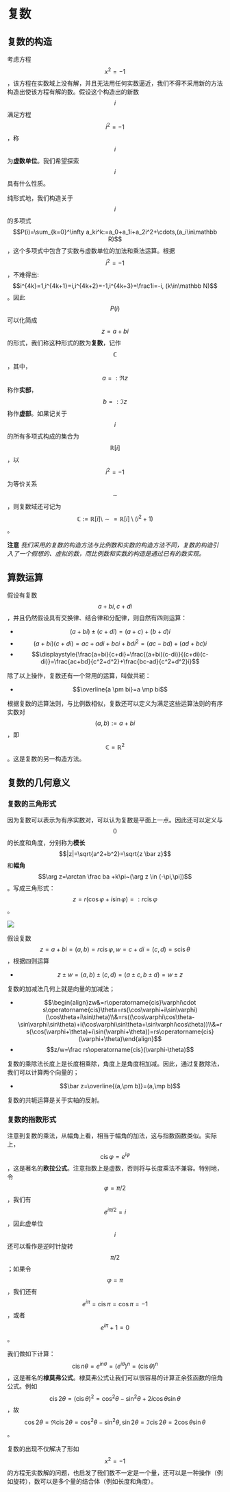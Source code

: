 # 复数

## 复数的构造

考虑方程$$x^2=-1$$，该方程在实数域上没有解，并且无法用任何实数逼近，我们不得不采用新的方法构造出使该方程有解的数。假设这个构造出的新数$$i$$满足方程$$i^2=-1$$，称$$i$$为**虚数单位**。我们希望探索$$i$$具有什么性质。

纯形式地，我们构造关于$$i$$的多项式$$P(i)=\sum_{k=0}^\infty a_ki^k:=a_0+a_1i+a_2i^2+\cdots,(a_i\in\mathbb R)$$，这个多项式中包含了实数与虚数单位的加法和乘法运算。根据$$i^2=-1$$，不难得出:$$i^{4k}=1,i^{4k+1}=i,i^{4k+2}=-1,i^{4k+3}=\frac1i=-i, (k\in\mathbb N)$$。因此$$P(i)$$可以化简成$$z=a+bi$$的形式，我们称这种形式的数为**复数**，记作$$\mathbb C$$，其中，$$a=:\Re z$$称作**实部**，$$b=:\Im z$$称作**虚部**。如果记关于$$i$$的所有多项式构成的集合为$$\mathbb R[i]$$，以$$i^2=-1$$为等价关系$$\sim$$，则复数域还可记为$$\mathbb C:=\mathbb R[i]\setminus\sim=\mathbb R[i]\setminus(i^2+1)$$。

**注意** _我们采用的复数的构造方法与比例数和实数的构造方法不同，复数的构造引入了一个假想的、虚拟的数，而比例数和实数的构造是通过已有的数实现。_

## 算数运算

假设有复数$$a+bi,c+di$$，并且仍然假设具有交换律、结合律和分配律，则自然有四则运算：

* $$(a+bi) \pm (c+di) = (a+c)+(b+d)i$$
* $$(a+bi)(c+di) = ac+adi+bci+bdi^2 = (ac-bd)+(ad+bc)i$$
* $$\displaystyle{\frac{a+bi}{c+di}=\frac{(a+bi)(c-di)}{(c+di)(c-di)}=\frac{ac+bd}{c^2+d^2}+\frac{bc-ad}{c^2+d^2}i}$$

除了以上操作，复数还有一个常用的运算，叫做共轭：

* $$\overline{a \pm bi}=a \mp bi$$

根据复数的运算法则，与比例数相似，复数还可以定义为满足这些运算法则的有序实数对$$(a,b):=a+bi$$，即$$\mathbb C=\mathbb R^2$$。这是复数的另一构造方法。

## 复数的几何意义

### 复数的三角形式

因为复数可以表示为有序实数对，可以认为复数是平面上一点。因此还可以定义与$$0$$的长度和角度，分别称为**模长**$$|z|=\sqrt{a^2+b^2}=\sqrt{z \bar z}$$和**幅角**$$\arg z=\arctan \frac ba +k\pi~(\arg z \in (-\pi,\pi])$$。写成三角形式：$$z=r(\cos\varphi+i\sin\varphi)=:r\operatorname{cis}\varphi$$。

![](https://upload.wikimedia.org/wikipedia/commons/thumb/7/7a/Complex_number_illustration_modarg.svg/440px-Complex_number_illustration_modarg.svg.png)

假设复数$$z=a+bi=(a,b)=r\operatorname{cis}\varphi,w=c+di=(c,d)=s\operatorname{cis}\theta$$，根据四则运算

* $$z \pm w=(a,b)\pm(c,d)=(a\pm c,b\pm d)=w \pm z$$

复数的加减法几何上就是向量的加减法；

* $$\begin{align}zw&=r\operatorname{cis}\varphi\cdot s\operatorname{cis}\theta=rs(\cos\varphi+i\sin\varphi)(\cos\theta+i\sin\theta)\\&=rs((\cos\varphi\cos\theta-\sin\varphi\sin\theta)+i(\cos\varphi\sin\theta+\sin\varphi\cos\theta))\\&=rs(\cos(\varphi+\theta)+i\sin(\varphi+\theta))=rs\operatorname{cis}(\varphi+\theta)\end{align}$$
* $$z/w=\frac rs\operatorname{cis}(\varphi-\theta)$$

复数的乘除法长度上是长度相乘除，角度上是角度相加减。因此，通过复数除法，我们可以计算两个向量的；

* $$\bar z=\overline{(a,\pm b)}=(a,\mp b)$$

复数的共轭运算是关于实轴的反射。

### 复数的指数形式

注意到复数的乘法，从幅角上看，相当于幅角的加法，这与指数函数类似。实际上，$$\operatorname{cis}\varphi=e^{i\varphi}$$，这是著名的**欧拉公式**。注意指数上是虚数，否则将与长度乘法不兼容。特别地，令$$\varphi=\pi/2$$，我们有$$e^{i\pi/2}=i$$，因此虚单位$$i$$还可以看作是逆时针旋转$$\pi/2$$；如果令$$\varphi=\pi$$，我们还有$$e^{i\pi}=\operatorname{cis}\pi=\cos\pi=-1$$，或者$$e^{i\pi}+1=0$$。

我们做如下计算：$$\operatorname{cis}n\theta=e^{in\theta}=(e^{i\theta})^n=(\operatorname{cis}\theta)^n$$，这是著名的**棣莫弗公式**。棣莫弗公式让我们可以很容易的计算正余弦函数的倍角公式。例如$$\operatorname{cis}2\theta=(\operatorname{cis}\theta)^2=\cos^2\theta-\sin^2\theta+2i\cos\theta\sin\theta$$，故$$\cos2\theta=\Re\operatorname{cis}2\theta=\cos^2\theta-\sin^2\theta,\sin2\theta=\Im\operatorname{cis}2\theta=2\cos\theta\sin\theta$$。

复数的出现不仅解决了形如$$x^2=-1$$的方程无实数解的问题，也启发了我们数不一定是一个量，还可以是一种操作（例如旋转），数可以是多个量的结合体（例如长度和角度）。